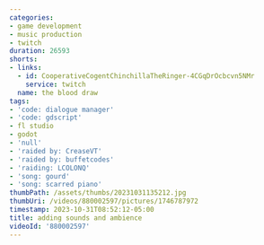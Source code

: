 ```yaml
---
categories:
- game development
- music production
- twitch
duration: 26593
shorts:
- links:
  - id: CooperativeCogentChinchillaTheRinger-4CGqDrOcbcvn5NMr
    service: twitch
  name: the blood draw
tags:
- 'code: dialogue manager'
- 'code: gdscript'
- fl studio
- godot
- 'null'
- 'raided by: CreaseVT'
- 'raided by: buffetcodes'
- 'raiding: LCOLONQ'
- 'song: gourd'
- 'song: scarred piano'
thumbPath: /assets/thumbs/20231031135212.jpg
thumbUri: /videos/880002597/pictures/1746787972
timestamp: 2023-10-31T08:52:12-05:00
title: adding sounds and ambience
videoId: '880002597'
---
```

